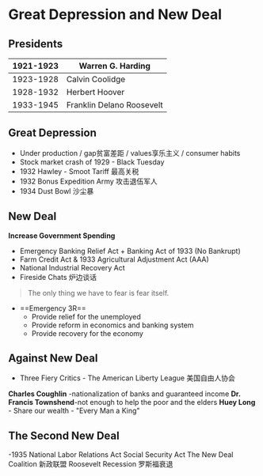 # Great Depression and New Deal

## Presidents

| 1921-1923| Warren G. Harding| 
|--|--|
| 1923-1928 | Calvin Coolidge |
| 1928-1932| Herbert Hoover |
|1933-1945| Franklin Delano Roosevelt|

## Great Depression

- Under production / gap贫富差距 / values享乐主义 / consumer habits
- Stock market crash of 1929 - Black Tuesday
- 1932 Hawley - Smoot Tariff 最高关税
- 1932 Bonus Expedition Army 攻击退伍军人
- 1934 Dust Bowl 沙尘暴



## New Deal
**Increase Government Spending**
- Emergency Banking Relief Act + Banking Act of 1933 (No Bankrupt)
- Farm Credit Act & 1933 Agricultural Adjustment Act (AAA)
- National Industrial Recovery Act
- Fireside Chats 炉边谈话
> The only thing we have to fear is fear itself.
- ==Emergency 3R==
    - Provide relief for the unemployed
    - Provide reform in economics and banking system
    - Provide recovery for the economy




## Against New Deal

- Three Fiery Critics - The American Liberty League 美国自由人协会
    

**Charles Coughlin** -nationalization of banks and guaranteed income
**Dr. Francis Townshend**-not enough to help the poor and the elders
**Huey Long** - Share our wealth - "Every Man a King"


## The Second New Deal

-1935 National Labor Relations Act
Social Security Act
The New Deal Coalition 新政联盟
Roosevelt Recession 罗斯福衰退
<!--stackedit_data:
eyJoaXN0b3J5IjpbLTE2ODgyMTU4OTMsMTk2MjI0MzUyNF19
-->